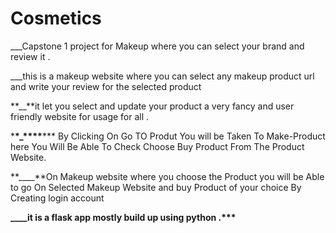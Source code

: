 # Cosmetics

\_\_\_Capstone 1 project for Makeup where you can select your brand and review it .

\_\_\_this is a makeup website where you can select any makeup product url and write your review for the selected product

**\_\_**it let you select and update your product a very fancy and user friendly website for usage for all .

\***\*\_\*\*\*\***\*\*\* By Clicking On Go TO Produt You will be Taken To Make-Product here You Will Be Able To Check Choose Buy Product From The Product Website.

**\_\_\_\_**On Makeup website where you choose the Product you will be Able to go On Selected Makeup Website and buy Product of your choice By Creating login account

**\_\_\_\_**it is a flask app mostly build up using python .**\*\*\***
